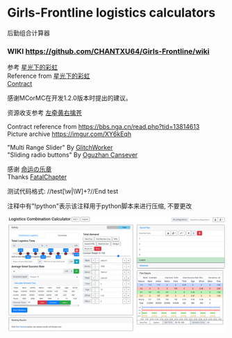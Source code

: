 # Girls-Frontline logistics calculators
后勤组合计算器

### WIKI  https://github.com/CHANTXU64/Girls-Frontline/wiki

参考 [星光下的彩虹](https://pan.baidu.com/s/1c3iS9Ks#list/path=/Girls%20Frontline)<br>
Reference from [星光下的彩虹](https://pan.baidu.com/s/1c3iS9Ks#list/path=/Girls%20Frontline)<br>
[Contract](https://bbs.nga.cn/read.php?tid=21401760&_fp=4)

感谢MCorMC在开发1.2.0版本时提出的建议。

资源收支参考 [左牵黄右擒苍](https://bbs.nga.cn/read.php?tid=19751517&_fp=18)<br>

Contract reference from https://bbs.nga.cn/read.php?tid=13814613 <br>
Picture archive https://imgur.com/XY6kEqh

"Multi Range Slider" By [GlitchWorker](https://codepen.io/glitchworker/pen/XVdKqj)<br>
"Sliding radio buttons" By [Oguzhan Cansever](https://codepen.io/oggyindahouse/pen/Bamui)

感谢 [命运の乐章](https://github.com/hycdes/GFTool)<br>
Thanks [FatalChapter](https://github.com/hycdes/GFTool)

测试代码格式: //test[\w|\W]+?//End test

注释中有"!python"表示该注释用于python脚本来进行压缩, 不要更改

![image](https://github.com/CHANTXU64/Girls-Frontline/raw/master/GF_logistics_Overview.png)
